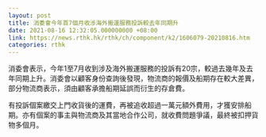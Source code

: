 ```yaml
---
layout: post
title: 消委會今年首7個月收涉海外搬運服務投訴較去年同期升
date: 2021-08-16 12:32:05.000000000 +08:00
link: https://news.rthk.hk/rthk/ch/component/k2/1606079-20210816.htm
categories: rthk
---
```


消委會表示，今年1至7月收到涉及海外搬運服務的投訴有20宗，較過去幾年及去年同期上升。消委會以顧客身份查詢後發現，物流商的報價及船期存在較大差異，部分物流商表示，須由顧客承擔船期延誤而衍生的存倉費。

有投訴個案繳交上門收貨後的運費，再被追收超過一萬元額外費用，才獲安排船期。亦有個案的事主與物流商及其當地合作公司，就收費問題爭議，最終被扣押貨物多個月。
